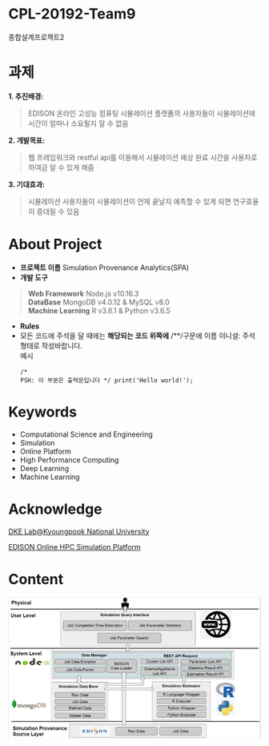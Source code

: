 # CPL-20192-Team9
종합설계프로젝트2

# 과제
**1. 추진배경:**
> EDISON 온라인 고성능 컴퓨팅 시뮬레이션 플랫폼의 사용자들이 시뮬레이션에 시간이 얼마나 소요될지 알 수 없음

**2. 개발목표:**
> 웹 프레임워크와 restful api를 이용해서 시뮬레이션 예상 완료 시간을 사용자로 하여금 알 수 있게 해줌

**3. 기대효과:**
> 시뮬레이션 사용자들이 시뮬레이션이 언제 끝날지 예측할 수 있게 되면 연구효율이 증대될 수 있음

# About Project
+ **프로젝트 이름** Simulation Provenance Analytics(SPA)
+ **개발 도구**
> **Web Framework** Node.js v10.16.3<br>
> **DataBase** MongoDB v4.0.12 & MySQL v8.0<br>
> **Machine Learning** R v3.6.1 & Python v3.6.5<br>
+ **Rules**
 + 모든 코드에 주석을 달 때에는 **해당되는 코드 위쪽에** /**/구문에 이름 이니셜: 주석 형태로 작성바랍니다.<br>
 예시<pre><code>/* PSH: 이 부분은 출력문입니다 */
 print('Hello world!');
 </code></pre>
# Keywords
+ Computational Science and Engineering
+ Simulation
+ Online Platform
+ High Performance Computing
+ Deep Learning
+ Machine Learning

# Acknowledge
[DKE Lab@Kyoungpook National University](https://sites.google.com/view/dkelab)

[EDISON Online HPC Simulation Platform](https://www.edison.re.kr/)

# Content
![Alt text](/docs/diagram.png "Diagram")
